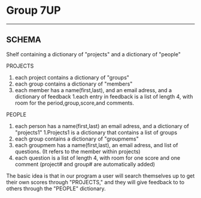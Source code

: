 Group 7UP
=========

* * *

## SCHEMA ##

Shelf containing a dictionary of "projects" and a dictionary of "people"

PROJECTS
1. each project contains a dictionary of "groups"
1. each group contains a dictionary of "members" 
1. each member has a name(first,last), and an email adress, and a dictionary of feedback
1.each entry in feedback is a list of length 4, with room for the period,group,score,and comments.

PEOPLE
1. each person has a name(first,last) an email adress, and a dictionary of "projects1"
1.Projects1 is a dictionary that contains a list of groups
1. each group contains a dictionary of "groupmems"
1. each groupmem has a name(first,last), an email adress, and list of questions. (It refers to the member within projects)
1. each question is a list of length 4, with room for one score and one comment (project# and group# are automatically added)

The basic idea is that in our program a user will search themselves up to get their own scores through "PROJECTS," and they will give feedback to to others through the "PEOPLE" dictionary.

